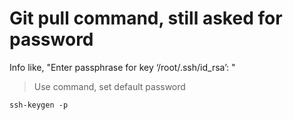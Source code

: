 # Git pull command, still asked for password
Info like, "Enter passphrase for key ‘/root/.ssh/id_rsa’: "

> Use command, set default password
```
ssh-keygen -p
```